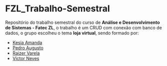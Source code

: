 # FZL_Trabalho-Semestral
Repositório do trabalho semestral do curso de **Análise e Desenvolvimento de Sistemas - Fatec ZL**, o trabalho é um CRUD com conexão com banco de dados, o grupo escolheu o tema **loja virtual**, sendo formado por:

- [Kesia Amanda](https://github.com/KesiaAmanda)
- [Pedro Augusto](https://github.com/PedroAugusto22)
- [Raizer Varela](https://github.com/RaizerVarela)
- [Victor Neves](https://github.com/BikutaDesu)
